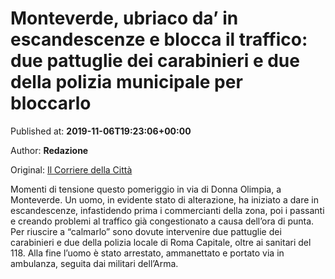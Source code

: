 
# Monteverde, ubriaco da’ in escandescenze e blocca il traffico: due pattuglie dei carabinieri e due della polizia municipale per bloccarlo

Published at: **2019-11-06T19:23:06+00:00**

Author: **Redazione**

Original: [Il Corriere della Città](https://www.ilcorrieredellacitta.com/ultime-notizie/monteverde-ubriaco-da-in-escandescenze-e-blocca-il-traffico-due-pattuglie-dei-carabinieri-e-due-della-polizia-municipale-per-bloccarlo.html)

Momenti di tensione questo pomeriggio in via di Donna Olimpia, a Monteverde. Un uomo, in evidente stato di alterazione, ha iniziato a dare in escandescenze, infastidendo prima i commercianti della zona, poi i passanti e creando problemi al traffico già congestionato a causa dell’ora di punta.
Per riuscire a “calmarlo” sono dovute intervenire due pattuglie dei carabinieri e due della polizia locale di Roma Capitale, oltre ai sanitari del 118. Alla fine l’uomo è stato arrestato, ammanettato e portato via in ambulanza, seguita dai militari dell’Arma.
